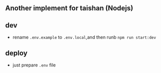 ## Another implement for taishan (Nodejs)

## dev

- rename `.env.example` to `.env.local`,and then runb `npm run start:dev`

## deploy

- just prepare `.env` file
